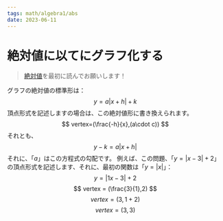 ```yaml
---
tags: math/algebra1/abs
date: 2023-06-11
---
```

# 絶対値に以てにグラフ化する
> [絶対値](20230612-絶対値)を最初に読んでお願いします！


グラフの絶対値の標準形は：
$$
y=a|x+h|+k
$$
頂点形式を記述しますの場合は、この絶対値形に書き換えられます。
$$
vertex=(\frac{-h}{x},(a\cdot c))
$$
それとも、
$$
y-k=a|x+h|
$$
それに、「$a$」はこの方程式の勾配です。
例えば、この問題、「$y=|x-3|+2$」の頂点形式を記述します、それに、最初の関数は「$y=|x|$」：
$$
y=|1x-3|+2
$$
$$
vertex = (\frac{3}{1},2)
$$
$$
vertex = (3,1+2)
$$
$$
vertex = (3,3)
$$
